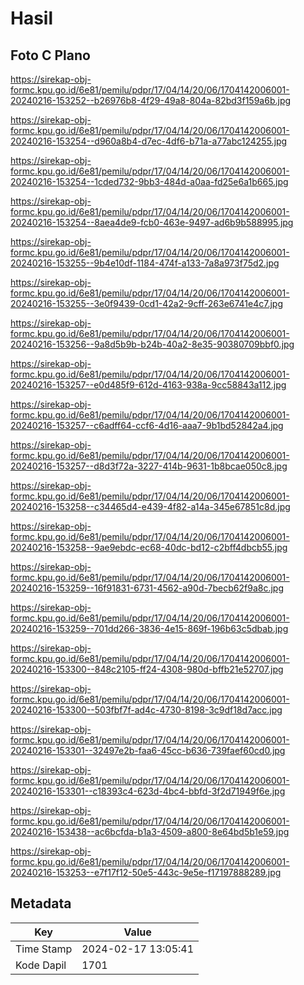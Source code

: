 # Hasil

## Foto C Plano

https://sirekap-obj-formc.kpu.go.id/6e81/pemilu/pdpr/17/04/14/20/06/1704142006001-20240216-153252--b26976b8-4f29-49a8-804a-82bd3f159a6b.jpg

https://sirekap-obj-formc.kpu.go.id/6e81/pemilu/pdpr/17/04/14/20/06/1704142006001-20240216-153254--d960a8b4-d7ec-4df6-b71a-a77abc124255.jpg

https://sirekap-obj-formc.kpu.go.id/6e81/pemilu/pdpr/17/04/14/20/06/1704142006001-20240216-153254--1cded732-9bb3-484d-a0aa-fd25e6a1b665.jpg

https://sirekap-obj-formc.kpu.go.id/6e81/pemilu/pdpr/17/04/14/20/06/1704142006001-20240216-153254--8aea4de9-fcb0-463e-9497-ad6b9b588995.jpg

https://sirekap-obj-formc.kpu.go.id/6e81/pemilu/pdpr/17/04/14/20/06/1704142006001-20240216-153255--9b4e10df-1184-474f-a133-7a8a973f75d2.jpg

https://sirekap-obj-formc.kpu.go.id/6e81/pemilu/pdpr/17/04/14/20/06/1704142006001-20240216-153255--3e0f9439-0cd1-42a2-9cff-263e6741e4c7.jpg

https://sirekap-obj-formc.kpu.go.id/6e81/pemilu/pdpr/17/04/14/20/06/1704142006001-20240216-153256--9a8d5b9b-b24b-40a2-8e35-90380709bbf0.jpg

https://sirekap-obj-formc.kpu.go.id/6e81/pemilu/pdpr/17/04/14/20/06/1704142006001-20240216-153257--e0d485f9-612d-4163-938a-9cc58843a112.jpg

https://sirekap-obj-formc.kpu.go.id/6e81/pemilu/pdpr/17/04/14/20/06/1704142006001-20240216-153257--c6adff64-ccf6-4d16-aaa7-9b1bd52842a4.jpg

https://sirekap-obj-formc.kpu.go.id/6e81/pemilu/pdpr/17/04/14/20/06/1704142006001-20240216-153257--d8d3f72a-3227-414b-9631-1b8bcae050c8.jpg

https://sirekap-obj-formc.kpu.go.id/6e81/pemilu/pdpr/17/04/14/20/06/1704142006001-20240216-153258--c34465d4-e439-4f82-a14a-345e67851c8d.jpg

https://sirekap-obj-formc.kpu.go.id/6e81/pemilu/pdpr/17/04/14/20/06/1704142006001-20240216-153258--9ae9ebdc-ec68-40dc-bd12-c2bff4dbcb55.jpg

https://sirekap-obj-formc.kpu.go.id/6e81/pemilu/pdpr/17/04/14/20/06/1704142006001-20240216-153259--16f91831-6731-4562-a90d-7becb62f9a8c.jpg

https://sirekap-obj-formc.kpu.go.id/6e81/pemilu/pdpr/17/04/14/20/06/1704142006001-20240216-153259--701dd266-3836-4e15-869f-196b63c5dbab.jpg

https://sirekap-obj-formc.kpu.go.id/6e81/pemilu/pdpr/17/04/14/20/06/1704142006001-20240216-153300--848c2105-ff24-4308-980d-bffb21e52707.jpg

https://sirekap-obj-formc.kpu.go.id/6e81/pemilu/pdpr/17/04/14/20/06/1704142006001-20240216-153300--503fbf7f-ad4c-4730-8198-3c9df18d7acc.jpg

https://sirekap-obj-formc.kpu.go.id/6e81/pemilu/pdpr/17/04/14/20/06/1704142006001-20240216-153301--32497e2b-faa6-45cc-b636-739faef60cd0.jpg

https://sirekap-obj-formc.kpu.go.id/6e81/pemilu/pdpr/17/04/14/20/06/1704142006001-20240216-153301--c18393c4-623d-4bc4-bbfd-3f2d71949f6e.jpg

https://sirekap-obj-formc.kpu.go.id/6e81/pemilu/pdpr/17/04/14/20/06/1704142006001-20240216-153438--ac6bcfda-b1a3-4509-a800-8e64bd5b1e59.jpg

https://sirekap-obj-formc.kpu.go.id/6e81/pemilu/pdpr/17/04/14/20/06/1704142006001-20240216-153253--e7f17f12-50e5-443c-9e5e-f17197888289.jpg


## Metadata

| Key        | Value               |
| ---------- | ------------------- |
| Time Stamp | 2024-02-17 13:05:41 |
| Kode Dapil | 1701                |



